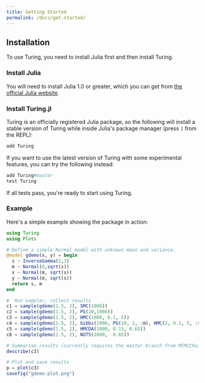 ```yaml
---
title: Getting Started
permalink: /docs/get-started/
---
```


<a id='Installation-1'></a>

## Installation


To use Turing, you need to install Julia first and then install Turing.


<a id='Install-Julia-1'></a>

### Install Julia


You will need to install Julia 1.0 or greater, which you can get from [the official Julia website](http://julialang.org/downloads/).


<a id='Install-Turing.jl-1'></a>

### Install Turing.jl


Turing is an officially registered Julia package, so the following will install a stable version of Turing while inside Julia's package manager (press `]` from the REPL):


```julia
add Turing
```


If you want to use the latest version of Turing with some experimental features, you can try the following instead:


```julia
add Turing#master
test Turing
```


If all tests pass, you're ready to start using Turing.


<a id='Example-1'></a>

### Example


Here's a simple example showing the package in action:


```julia
using Turing
using Plots

# Define a simple Normal model with unknown mean and variance.
@model gdemo(x, y) = begin
  s ~ InverseGamma(2,3)
  m ~ Normal(0,sqrt(s))
  x ~ Normal(m, sqrt(s))
  y ~ Normal(m, sqrt(s))
  return s, m
end

#  Run sampler, collect results
c1 = sample(gdemo(1.5, 2), SMC(1000))
c2 = sample(gdemo(1.5, 2), PG(10,1000))
c3 = sample(gdemo(1.5, 2), HMC(1000, 0.1, 5))
c4 = sample(gdemo(1.5, 2), Gibbs(1000, PG(10, 2, :m), HMC(2, 0.1, 5, :s)))
c5 = sample(gdemo(1.5, 2), HMCDA(1000, 0.15, 0.65))
c6 = sample(gdemo(1.5, 2), NUTS(1000,  0.65))

# Summarise results (currently requires the master branch from MCMCChain)
describe(c3)

# Plot and save results
p = plot(c3)
savefig("gdemo-plot.png")
```

